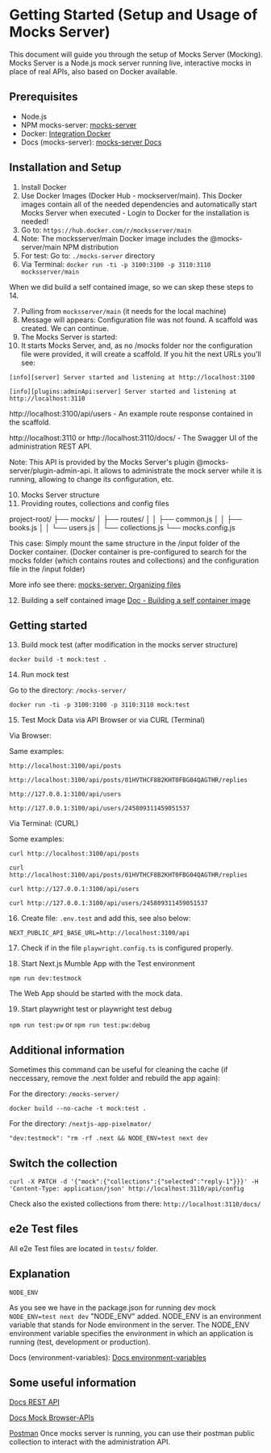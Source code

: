 # Getting Started (Setup and Usage of Mocks Server)

This document will guide you through the setup of Mocks Server (Mocking). Mocks Server is a Node.js mock server running live, interactive mocks in place of real APIs, also based on Docker available.

## Prerequisites

- Node.js
- NPM mocks-server: [mocks-server](https://www.mocks-server.org/)
- Docker: [Integration Docker](https://www.mocks-server.org/docs/integrations/docker/)
- Docs (mocks-server): [mocks-server Docs](https://www.mocks-server.org/docs/overview/)

## Installation and Setup

1. Install Docker
2. Use Docker Images (Docker Hub - mockserver/main). This Docker images contain all of the needed dependencies and automatically start Mocks Server when executed - Login to Docker for the installation is needed!
3. Go to: `https://hub.docker.com/r/mocksserver/main`
4. Note: The mocksserver/main Docker image includes the @mocks-server/main NPM distribution
5. For test: Go to: `./mocks-server` directory
6. Via Terminal: `docker run -ti -p 3100:3100 -p 3110:3110 mocksserver/main`

When we did build a self contained image, so we can skep these steps to 14.

7. Pulling from `mocksserver/main` (it needs for the local machine)
8. Message will appears: Configuration file was not found. A scaffold was created. We can continue.
9. The Mocks Server is started:
10. It starts Mocks Server, and, as no /mocks folder nor the configuration file were provided, it will create a scaffold. If you hit the next URLs you'll see:

`[info][server] Server started and listening at http://localhost:3100`

`[info][plugins:adminApi:server] Server started and listening at http://localhost:3110`

http://localhost:3100/api/users - An example route response contained in the scaffold.

http://localhost:3110 or http://localhost:3110/docs/ - The Swagger UI of the administration REST API.

Note: This API is provided by the Mocks Server's plugin @mocks-server/plugin-admin-api. It allows to administrate the mock server while it is running, allowing to change its configuration, etc.

10. Mocks Server structure
11. Providing routes, collections and config files

project-root/
├── mocks/
│ ├── routes/
│ │ ├── common.js
│ │ ├── books.js
│ │ └── users.js
│ └── collections.js
└── mocks.config.js

This case: Simply mount the same structure in the /input folder of the Docker container.
(Docker container is pre-configured to search for the mocks folder (which contains routes and collections) and the configuration file in the /input folder)

More info see there: [mocks-server: Organizing files](https://www.mocks-server.org/docs/guides/organizing-files/)

12. Building a self contained image [Doc - Building a self container image](https://www.mocks-server.org/docs/integrations/docker/#building-a-self-contained-image)

## Getting started

13. Build mock test (after modification in the mocks server structure)

`docker build -t mock:test .`

14. Run mock test

Go to the directory: `/mocks-server/`

`docker run -ti -p 3100:3100 -p 3110:3110 mock:test`

15. Test Mock Data via API Browser or via CURL (Terminal)

Via Browser:

Same examples:

`http://localhost:3100/api/posts`

`http://localhost:3100/api/posts/01HVTHCF8B2KHT0FBG04QAGTHR/replies`

`http://127.0.0.1:3100/api/users`

`http://127.0.0.1:3100/api/users/245809311459051537`

Via Terminal: (CURL)

Some examples:

`curl http://localhost:3100/api/posts`

`curl http://localhost:3100/api/posts/01HVTHCF8B2KHT0FBG04QAGTHR/replies`

`curl http://127.0.0.1:3100/api/users`

`curl http://127.0.0.1:3100/api/users/245809311459051537`

16. Create file: `.env.test` and add this, see also below:

`NEXT_PUBLIC_API_BASE_URL=http://localhost:3100/api`

17. Check if in the file `playwright.config.ts` is configured properly.

18. Start Next.js Mumble App with the Test environment

`npm run dev:testmock`

The Web App should be started with the mock data.

19. Start playwright test or playwright test debug

`npm run test:pw` or `npm run test:pw:debug`

## Additional information

Sometimes this command can be useful for cleaning the cache (if neccessary, remove the .next folder and rebuild the app again):

For the directory: `/mocks-server/`

`docker build --no-cache -t mock:test .`

For the directory: `/nextjs-app-pixelmator/`

`"dev:testmock": "rm -rf .next && NODE_ENV=test next dev`

## Switch the collection

`curl -X PATCH -d '{"mock":{"collections":{"selected":"reply-1"}}}' -H 'Content-Type: application/json' http://localhost:3110/api/config`

Check also the existed collections from there: `http://localhost:3110/docs/`

## e2e Test files

All e2e Test files are located in `tests/` folder.

## Explanation

`NODE_ENV`

As you see we have in the package.json for running dev mock `NODE_ENV=test next dev` "NODE_ENV" added.
NODE_ENV is an environment variable that stands for Node environment in the server. The NODE_ENV environment variable specifies the environment in which an application is running (test, development or production).

Docs (environment-variables): [Docs environment-variables](https://nextjs.org/docs/app/building-your-application/configuring/environment-variables)

## Some useful information

[Docs REST API](https://www.mocks-server.org/docs/integrations/rest-api/)

[Docs Mock Browser-APIs](https://playwright.dev/docs/mock-browser-apis/)

[Postman](https://www.postman.com/)
Once mocks server is running, you can use their postman public collection to interact with the administration API.
